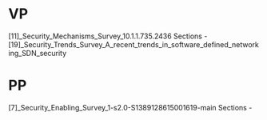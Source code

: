 # VP
[11]_Security_Mechanisms_Survey_10.1.1.735.2436 
Sections - 
[19]_Security_Trends_Survey_A_recent_trends_in_software_defined_networking_SDN_security

# PP
[7]_Security_Enabling_Survey_1-s2.0-S1389128615001619-main
Sections -
